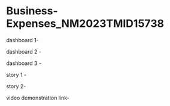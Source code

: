 # Business-Expenses_NM2023TMID15738

dashboard 1-

dashboard 2 -

dashboard 3 -

story 1 -

story 2-

video demonstration link-
